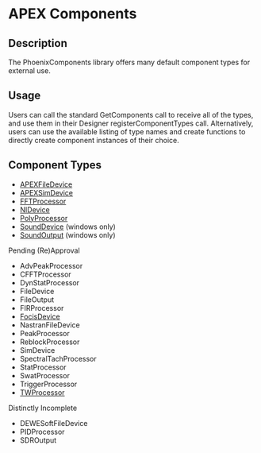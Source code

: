 # APEX Components

## Description

The PhoenixComponents library offers many default component types for external use.

## Usage

Users can call the standard GetComponents call to receive all of the types, and use them in their Designer registerComponentTypes call. Alternatively, users can use the available listing of type names and create functions to directly create component instances of their choice.

## Component Types

* [APEXFileDevice](../../phoenix-doc/Components/RWXDevice.md)
* [APEXSimDevice](../../phoenix-doc/Components/APEXSimDevice.md)
* [FFTProcessor](../../phoenix-doc/Components/FFTProcessor.md)
* [NIDevice](../../phoenix-doc/Components/NIDevice.md)
* [PolyProcessor](../../phoenix-doc/Components/PolyProcessor.md)
* [SoundDevice](../../phoenix-doc/Components/SoundDevice.md) (windows only)
* [SoundOutput](../../phoenix-doc/Components/SoundOutput.md) (windows only)

Pending (Re)Approval

* AdvPeakProcessor
* CFFTProcessor
* DynStatProcessor
* FileDevice
* FileOutput
* FIRProcessor
* [FocisDevice](../../phoenix-doc/Components/FocisDevice.md)
* NastranFileDevice
* PeakProcessor
* ReblockProcessor
* SimDevice
* SpectralTachProcessor
* StatProcessor
* SwatProcessor
* TriggerProcessor
* [TWProcessor](../../phoenix-doc/Components/TWProcessor.md)

Distinctly Incomplete

* DEWESoftFileDevice
* PIDProcessor
* SDROutput
